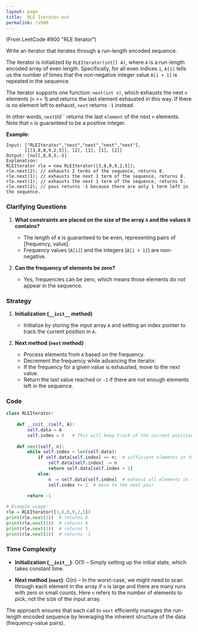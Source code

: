 ```yaml
---
layout: page
title:  RLE Iterator-out
permalink: /s900
---
```


(From LeetCode #900 "RLE Iterator")

Write an iterator that iterates through a run-length encoded sequence.

The iterator is initialized by `RLEIterator(int[] A)`, where `A` is a run-length encoded array of even length. Specifically, for all even indices `i`, `A[i]` tells us the number of times that the non-negative integer value `A[i + 1]` is repeated in the sequence.

The iterator supports one function: `next(int n)`, which exhausts the next `n` elements (`n` >= 1) and returns the last element exhausted in this way. If there is no element left to exhaust, `next` returns `-1` instead.

In other words, `next`(n)`` returns the last `element` of the next `n` elements. 
Note that `n` is guaranteed to be a positive integer.

**Example:**

```plaintext
Input: ["RLEIterator","next","next","next","next"], 
       [[[3,8,0,9,2,5]], [2], [1], [1], [2]]
Output: [null,8,8,5,-1]
Explanation:
RLEIterator rle = new RLEIterator([3,8,0,9,2,5]);
rle.next(2); // exhausts 2 terms of the sequence, returns 8.
rle.next(1); // exhausts the next 1 term of the sequence, returns 8.
rle.next(1); // exhausts the next 1 term of the sequence, returns 5.
rle.next(2); // pass returns -1 because there are only 1 term left in the sequence.
```

### Clarifying Questions

1. **What constraints are placed on the size of the array `A` and the values it contains?**

   - The length of `A` is guaranteed to be even, representing pairs of [frequency, value].
   - Frequency values (`A[i]`) and the integers (`A[i + 1]`) are non-negative.

2. **Can the frequency of elements be zero?**

   - Yes, frequencies can be zero, which means those elements do not appear in the sequence.

### Strategy

1. **Initialization (`__init__` method)**
   - Initialize by storing the input array `A` and setting an index pointer to track the current position in `A`.

2. **Next method (`next` method)**
   - Process elements from `A` based on the frequency.
   - Decrement the frequency while advancing the iterator.
   - If the frequency for a given value is exhausted, move to the next value.
   - Return the last value reached or `-1` if there are not enough elements left in the sequence.

### Code

```python
class RLEIterator:
    
    def __init__(self, A):
        self.data = A
        self.index = 0   # This will keep track of the current position in the encoded array
    
    def next(self, n):
        while self.index < len(self.data):
            if self.data[self.index] >= n:  # sufficient elements in the current run
                self.data[self.index] -= n
                return self.data[self.index + 1]
            else:
                n -= self.data[self.index]  # exhaust all elements in the current run
                self.index += 2  # move to the next pair
        
        return -1

# Example usage:
rle = RLEIterator([3,8,0,9,2,5])
print(rle.next(2))  # returns 8
print(rle.next(1))  # returns 8
print(rle.next(1))  # returns 5
print(rle.next(2))  # returns -1
```

### Time Complexity

- **Initialization (`__init__`)**: O(1) – Simply setting up the initial state, which takes constant time.
  
- **Next method (`next`)**: O(n) – In the worst-case, we might need to scan through each element in the array if `n` is large and there are many runs with zero or small counts. Here `n` refers to the number of elements to pick, not the size of the input array.

The approach ensures that each call to `next` efficiently manages the run-length encoded sequence by leveraging the inherent structure of the data (frequency-value pairs).
